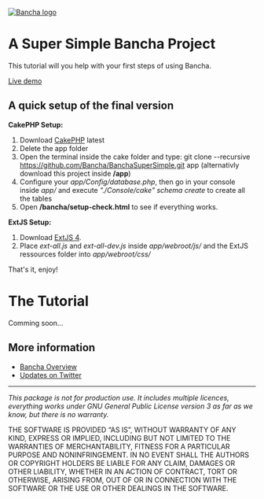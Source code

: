 [![Bancha logo](http://docs.banchaproject.com/wiki/images/github-logo.png)](http://banchaproject.com)

A Super Simple Bancha Project
=============================

This tutorial will you help with your first steps of using Bancha.

[Live demo](http://supersimpple.banchaproject.com)


A quick setup of the final version
----------------------------------

__CakePHP Setup:__

1. Download [CakePHP](http://www.cakephp.org) latest
1. Delete the app folder
1. Open the terminal inside the cake folder and type: git clone --recursive https://github.com/Bancha/BanchaSuperSimple.git app (alternativly download this project inside __/app__)
1. Configure your _app/Config/database.php_, then go in your console inside _app/_ and execute _"./Console/cake" schema create_ to create all the tables
1. Open __/bancha/setup-check.html__ to see if everything works.

__ExtJS Setup:__

1. Download [ExtJS 4](http://www.sencha.com/products/extjs/download/).
1. Place _ext-all.js_ and _ext-all-dev.js_ inside _app/webroot/js/_ and the ExtJS ressources folder into _app/webroot/css/_

That's it, enjoy!

The Tutorial
============


Comming soon...



More information
----------------

*   [Bancha Overview](http://banchaproject.org/)
*   [Updates on Twitter](http://twitter.com/#!/banchaproject)

-------------------------

_This package is not for production use. It includes multiple licences, 
everything works under GNU General Public License version 3 as far as we 
know, but there is no warranty._

THE SOFTWARE IS PROVIDED “AS IS”, WITHOUT WARRANTY OF ANY KIND, EXPRESS OR
IMPLIED, INCLUDING BUT NOT LIMITED TO THE WARRANTIES OF MERCHANTABILITY,
FITNESS FOR A PARTICULAR PURPOSE AND NONINFRINGEMENT. IN NO EVENT SHALL THE
AUTHORS OR COPYRIGHT HOLDERS BE LIABLE FOR ANY CLAIM, DAMAGES OR OTHER
LIABILITY, WHETHER IN AN ACTION OF CONTRACT, TORT OR OTHERWISE, ARISING FROM,
OUT OF OR IN CONNECTION WITH THE SOFTWARE OR THE USE OR OTHER DEALINGS IN
THE SOFTWARE.